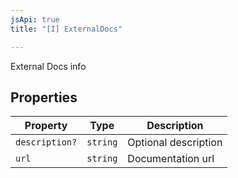 ```yaml
---
jsApi: true
title: "[I] ExternalDocs"

---
```

External Docs info

## Properties

| Property | Type | Description |
| ------ | ------ | ------ |
| `description?` | `string` | Optional description |
| `url` | `string` | Documentation url |
